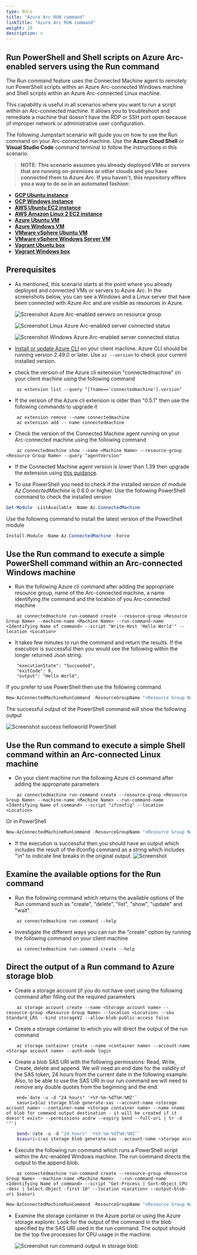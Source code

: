 ```yaml
---
type: docs
title: "Azure Arc RUN command"
linkTitle: "Azure Arc RUN command"
weight: 20
description: >
---
```


## Run PowerShell and Shell scripts on Azure Arc-enabled servers using the Run command

The Run command feature uses the Connected Machine agent to remotely run PowerShell scripts within an Azure Arc-connected Windows machine and Shell scripts within an Azure Arc-connected Linux machine. 

This capability is useful in all scenarios where you want to run a script within an Arc-connected machine. It allows you to troubleshoot and remediate a machine that doesn't have the RDP or SSH port open because of improper network or administrative user configuration.

The following Jumpstart scenario will guide you on how to use the Run command on your Arc-connected machine. Use the **Azure Cloud Shell** or **Visual Studio Code** command terminal to follow the instructions in this scenario.

> **NOTE: This scenario assumes you already deployed VMs or servers that are running on-premises or other clouds and you have connected them to Azure Arc. If you haven't, this repository offers you a way to do so in an automated fashion:**

- **[GCP Ubuntu instance](https://azurearcjumpstart.io/azure_arc_jumpstart/azure_arc_servers/gcp/gcp_terraform_ubuntu/)**
- **[GCP Windows instance](https://azurearcjumpstart.io/azure_arc_jumpstart/azure_arc_servers/gcp/gcp_terraform_windows/)**
- **[AWS Ubuntu EC2 instance](https://azurearcjumpstart.io/azure_arc_jumpstart/azure_arc_servers/aws/aws_terraform_ubuntu/)**
- **[AWS Amazon Linux 2 EC2 instance](https://azurearcjumpstart.io/azure_arc_jumpstart/azure_arc_servers/aws/aws_terraform_al2/)**
- **[Azure Ubuntu VM](https://azurearcjumpstart.io/azure_arc_jumpstart/azure_arc_servers/azure/azure_arm_template_linux/)**
- **[Azure Windows VM](https://azurearcjumpstart.io/azure_arc_jumpstart/azure_arc_servers/azure/azure_arm_template_win/)**
- **[VMware vSphere Ubuntu VM](https://azurearcjumpstart.io/azure_arc_jumpstart/azure_arc_servers/vmware/vmware_terraform_ubuntu/)**
- **[VMware vSphere Windows Server VM](https://azurearcjumpstart.io/azure_arc_jumpstart/azure_arc_servers/vmware/vmware_terraform_winsrv/)**
- **[Vagrant Ubuntu box](https://azurearcjumpstart.io/azure_arc_jumpstart/azure_arc_servers/vagrant/local_vagrant_ubuntu/)**
- **[Vagrant Windows box](https://azurearcjumpstart.io/azure_arc_jumpstart/azure_arc_servers/vagrant/local_vagrant_windows/)**

## Prerequisites

- As mentioned, this scenario starts at the point where you already deployed and connected VMs or servers to Azure Arc. In the screenshots below, you can see a Windows and a Linux server that have been connected with Azure Arc and are visible as resources in Azure.

    ![Screenshot Azure Arc-enabled servers on resource group](./01.png)

    ![Screenshot Linux Azure Arc-enabled server connected status](./02.png)

    ![Screenshot Windows Azure Arc-enabled server connected status](./03.png)

- [Install or update Azure CLI](https://docs.microsoft.com/cli/azure/install-azure-cli?view=azure-cli-latest) on your client machine. Azure CLI should be running version 2.49.0 or later. Use ```az --version``` to check your current installed version.
- check the version of the Azure cli extension "connectedmachine" on your client machine using the following command
```shell
    az extension list --query "[?name=='connectedmachine'].version"
```
- If the version of the Azure cli extension is older than "0.5.1" then use the following commands to upgrade it 
```shell
    az extension remove --name connectedmachine
    az extension add -- name connectedmachine
```
- Check the version of the Connected Machine agent running on your Arc-connected machine using the following command

```shell
    az connectedmachine show --name <Machine Name> --resource-group <Resource Group Name> --query "agentVersion"
```
- If the Connected Machine agent version is lower than 1.39 then upgrade the extension using [this guidance](https://learn.microsoft.com/en-us/azure/azure-arc/servers/manage-agent).

- To use PowerShell you need to check if the installed version of module _Az.ConnectedMachine_ is 0.6.0 or higher. Use the following PowerShell command to check the installed version

```powershell
Get-Module -ListAvailable -Name Az.ConnectedMachine
```
Use the following command to install the latest version of the PowerShell module

```powershell
Install-Module -Name Az.ConnectedMachine -Force 
```

## Use the Run command to execute a simple PowerShell command within an Arc-connected Windows machine

- Run the following Azure cli command after adding the appropriate resource group, name of the Arc-connected machine, a name identifying the command and the location of you Arc-connected machine

```shell
    az connectedmachine run-command create --resource-group <Resource Group Name> --machine-name <Machine Name> --run-command-name <Identifying Name of command> --script "Write-Host 'Hello World'" --location <Location>
```
- It takes few minutes to run the command and return the results. If the execution is successful then you would see the following within the longer returned Json string:
    
```shell
    "executionState": "Succeeded",
    "exitCode": 0,
    "output": "Hello World",
```

If you prefer to use PowerShell then use the following command

```powershell
New-AzConnectedMachineRunCommand -ResourceGroupName "<Resource Group Name>" -Location "<Location>" -SourceScript "Write-Host 'Hello World'" -RunCommandName "<Identifying Name of command>" -MachineName "<Machine Name>"
```

The successful output of the PowerShell command will show the following output

![Screenshot success helloworld PowerShell](07.png)

## Use the Run command to execute a simple Shell command within an Arc-connected Linux machine

- On your client machine run the following Azure cli command after adding the appropriate parameters

```shell
    az connectedmachine run-command create --resource-group <Resource Group Name> --machine-name <Machine Name> --run-command-name <Identifying Name of command> --script "ifconfig" --location <Location>
```

Or in PowerShell

```powershell
New-AzConnectedMachineRunCommand -ResourceGroupName "<Resource Group Name>" -Location "<Location>" -SourceScript "ifconfig" -RunCommandName "<Identifying Name of command>" -MachineName "<Machine Name>"
```

- If the execution is successful then you should have an output which includes the result of the ifconfig command as a string which includes "\n" to indicate line breaks in the original output.
    ![Screenshot](./04.png)

## Examine the available options for the Run command

- Run the following command which returns the available options of the Run command such as "create", "delete", "list", "show", "update" and "wait".

```shell
    az connectedmachine run-command --help
```

- Investigate the different ways you can run the "create" option by running the following command on your client machine

```shell
    az connectedmachine run-command create --help
```

## Direct the output of a Run command to Azure storage blob

- Create a storage account (if you do not have one) using the following command after filling out the required parameters

```shell
    az storage account create --name <Storage account name> --resource-group <Resource Group Name> --location <Location> --sku Standard_LRS --kind storageV2 --allow-blob-public-access false
```
- Create a storage container to which you will direct the output of the run command

```shell
    az storage container create --name <container name> --account-name <Storage account name> --auth-mode login
```

- Create a blob SAS URI with the following permissions: Read, Write, Create, delete and append. We will need an end date for the validity of the SAS token, 24 hours from the current date in the following example. Also, to be able to use the SAS URI in our run command we will need to remove any double quotes from the beginning and the end.

```shell
    end=`date -u -d "24 hours" '+%Y-%m-%dT%H:%MZ'`
    sasuri=$(az storage blob generate-sas --account-name <storage account name> --container-name <storage container name> --name <name of blob for command output destination - it will be created if it doesn't exist> --permissions acdrw --expiry $end --full-uri | tr -d '"')
``````

```powershell
    $end=`date -u -d "24 hours" '+%Y-%m-%dT%H:%MZ'`
    $sasuri=$(az storage blob generate-sas --account-name <storage account name> --container-name <storage container name> --name <name of blob for command output destination - it will be created if it doesn't exist> --permissions acdrw --expiry $end --full-uri | tr -d '"')
```

- Execute the following run command which runs a PowerShell script within the Arc-enabled Windows machine. The run command directs the output to the append blob.

```shell
    az connectedmachine run-command create --resource-group <Resource Group Name> --machine-name <Machine Name>  --run-command-name <Identifying Name of command> --script "Get-Process | Sort-Object CPU -desc | Select-Object -first 10" --location <Location> --output-blob-uri $sasuri
```

```powershell
New-AzConnectedMachineRunCommand -ResourceGroupName "<Resource Group Name>" -Location "<Location>" -SourceScript "ifconfig" -RunCommandName "<Identifying Name of command>" -MachineName "<Machine Name>" -OutputBlobUri $sasuri
```

- Examine the storage container in the Azure portal or using the Azure storage explorer. Look for the output of the command in the blob specified by the SAS URI used in the run command. The output should be the top five processes for CPU usage in the machine.

    ![Screenshot run command output in storage blob](./06.png)

